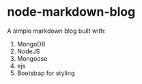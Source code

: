 # node-markdown-blog

A simple markdown blog built with:

1. MongoDB
2. NodeJS
3. Mongoose
4. ejs
5. Bootstrap for styling
